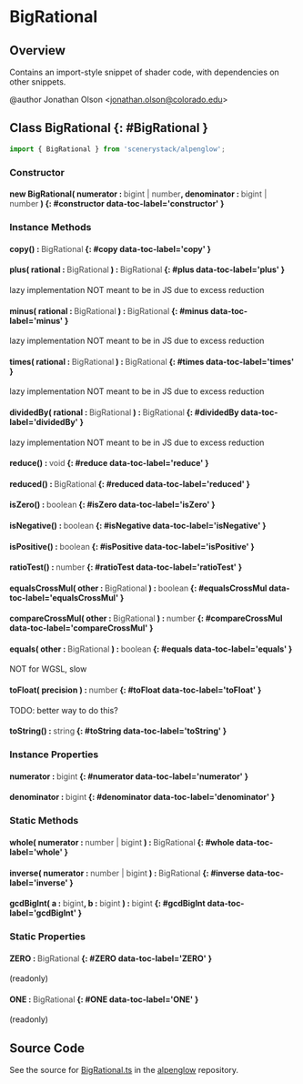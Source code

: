 # BigRational

## Overview

Contains an import-style snippet of shader code, with dependencies on other snippets.

@author Jonathan Olson &lt;jonathan.olson@colorado.edu&gt;

## Class BigRational {: #BigRational }


```js
import { BigRational } from 'scenerystack/alpenglow';
```
### Constructor

#### new BigRational( numerator : <span style="font-weight: 400; opacity: 80%;">bigint | number</span>, denominator : <span style="font-weight: 400; opacity: 80%;">bigint | number</span> ) {: #constructor data-toc-label='constructor' }

### Instance Methods

#### copy() : <span style="font-weight: 400; opacity: 80%;">BigRational</span> {: #copy data-toc-label='copy' }

#### plus( rational : <span style="font-weight: 400; opacity: 80%;">BigRational</span> ) : <span style="font-weight: 400; opacity: 80%;">BigRational</span> {: #plus data-toc-label='plus' }

lazy implementation NOT meant to be in JS due to excess reduction

#### minus( rational : <span style="font-weight: 400; opacity: 80%;">BigRational</span> ) : <span style="font-weight: 400; opacity: 80%;">BigRational</span> {: #minus data-toc-label='minus' }

lazy implementation NOT meant to be in JS due to excess reduction

#### times( rational : <span style="font-weight: 400; opacity: 80%;">BigRational</span> ) : <span style="font-weight: 400; opacity: 80%;">BigRational</span> {: #times data-toc-label='times' }

lazy implementation NOT meant to be in JS due to excess reduction

#### dividedBy( rational : <span style="font-weight: 400; opacity: 80%;">BigRational</span> ) : <span style="font-weight: 400; opacity: 80%;">BigRational</span> {: #dividedBy data-toc-label='dividedBy' }

lazy implementation NOT meant to be in JS due to excess reduction

#### reduce() : <span style="font-weight: 400; opacity: 80%;">void</span> {: #reduce data-toc-label='reduce' }

#### reduced() : <span style="font-weight: 400; opacity: 80%;">BigRational</span> {: #reduced data-toc-label='reduced' }

#### isZero() : <span style="font-weight: 400; opacity: 80%;">boolean</span> {: #isZero data-toc-label='isZero' }

#### isNegative() : <span style="font-weight: 400; opacity: 80%;">boolean</span> {: #isNegative data-toc-label='isNegative' }

#### isPositive() : <span style="font-weight: 400; opacity: 80%;">boolean</span> {: #isPositive data-toc-label='isPositive' }

#### ratioTest() : <span style="font-weight: 400; opacity: 80%;">number</span> {: #ratioTest data-toc-label='ratioTest' }

#### equalsCrossMul( other : <span style="font-weight: 400; opacity: 80%;">BigRational</span> ) : <span style="font-weight: 400; opacity: 80%;">boolean</span> {: #equalsCrossMul data-toc-label='equalsCrossMul' }

#### compareCrossMul( other : <span style="font-weight: 400; opacity: 80%;">BigRational</span> ) : <span style="font-weight: 400; opacity: 80%;">number</span> {: #compareCrossMul data-toc-label='compareCrossMul' }

#### equals( other : <span style="font-weight: 400; opacity: 80%;">BigRational</span> ) : <span style="font-weight: 400; opacity: 80%;">boolean</span> {: #equals data-toc-label='equals' }

NOT for WGSL, slow

#### toFloat( precision ) : <span style="font-weight: 400; opacity: 80%;">number</span> {: #toFloat data-toc-label='toFloat' }

TODO: better way to do this?

#### toString() : <span style="font-weight: 400; opacity: 80%;">string</span> {: #toString data-toc-label='toString' }

### Instance Properties

#### numerator : <span style="font-weight: 400; opacity: 80%;">bigint</span> {: #numerator data-toc-label='numerator' }

#### denominator : <span style="font-weight: 400; opacity: 80%;">bigint</span> {: #denominator data-toc-label='denominator' }

### Static Methods

#### whole( numerator : <span style="font-weight: 400; opacity: 80%;">number | bigint</span> ) : <span style="font-weight: 400; opacity: 80%;">BigRational</span> {: #whole data-toc-label='whole' }

#### inverse( numerator : <span style="font-weight: 400; opacity: 80%;">number | bigint</span> ) : <span style="font-weight: 400; opacity: 80%;">BigRational</span> {: #inverse data-toc-label='inverse' }

#### gcdBigInt( a : <span style="font-weight: 400; opacity: 80%;">bigint</span>, b : <span style="font-weight: 400; opacity: 80%;">bigint</span> ) : <span style="font-weight: 400; opacity: 80%;">bigint</span> {: #gcdBigInt data-toc-label='gcdBigInt' }

### Static Properties

#### ZERO : <span style="font-weight: 400; opacity: 80%;">BigRational</span> {: #ZERO data-toc-label='ZERO' }

(readonly)

#### ONE : <span style="font-weight: 400; opacity: 80%;">BigRational</span> {: #ONE data-toc-label='ONE' }

(readonly)



## Source Code

See the source for [BigRational.ts](https://github.com/phetsims/alpenglow/blob/main/js/cag/BigRational.ts) in the [alpenglow](https://github.com/phetsims/alpenglow) repository.
